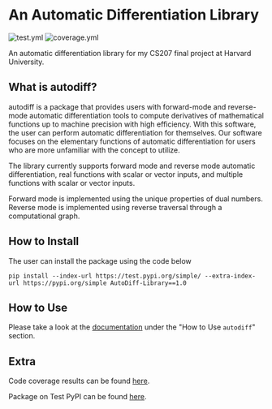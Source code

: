 # An Automatic Differentiation Library

![test.yml](https://github.com/ziq497/AutoDiff/actions/workflows/test.yml/badge.svg)
![coverage.yml](https://github.com/ziq497/AutoDiff/actions/workflows/coverage.yml/badge.svg)

An automatic differentiation library for my CS207 final project at Harvard University.


## What is autodiff?

autodiff is a package that provides users with forward-mode and reverse-mode automatic differentiation tools to compute derivatives of mathematical functions up to machine precision with high efficiency. With this software, the user can perform automatic differentiation for themselves. Our software focuses on the elementary functions of automatic differentiation for users who are more unfamiliar with the concept to utilize.

The library currently supports forward mode and reverse mode automatic differentiation, real functions with scalar or vector inputs, and multiple functions with scalar or vector inputs. 

Forward mode is implemented using the unique properties of dual numbers. Reverse mode is implemented using reverse traversal through a computational graph.

## How to Install

The user can install the package using the code below

```{python}
pip install --index-url https://test.pypi.org/simple/ --extra-index-url https://pypi.org/simple AutoDiff-Library==1.0
```

## How to Use

Please take a look at the [documentation](https://github.com/ziq497/AutoDiff/blob/main/docs/documentation.ipynb) under the "How to Use ```autodiff```" section.

## Extra

Code coverage results can be found [here](https://ziq497.github.io/AutoDiff/).

Package on Test PyPI can be found [here](https://test.pypi.org/project/AutoDiff-Library/1.0/).



